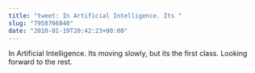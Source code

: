 ```yaml
---
title: "tweet: In Artificial Intelligence. Its "
slug: "7958766840"
date: "2010-01-19T20:42:23+00:00"
---
```

In Artificial Intelligence. Its moving slowly, but its the first class. Looking forward to the rest.